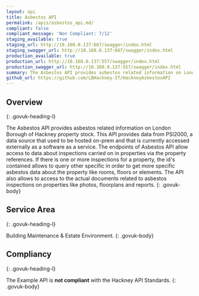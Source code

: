 ```yaml
---
layout: api
title: Asbestos API
permalink: /apis/asbestos_api.md/
compliant: false
compliant_message: 'Non Compliant: 7/12'
staging_available: true
staging_url: http://10.160.0.137:667/swagger/index.html
staging_swagger_url: http://10.160.0.137:667/swagger/index.html
production_available: true
production_url: http://10.160.0.137:557/swagger/index.html
production_swagger_url: http://10.160.0.137:557/swagger/index.html
summary: The Asbestos API provides asbestos related information on London Borough of Hackney property stock.
github_url: https://github.com/LBHackney-IT/HackneyAsbestosAPI
---
```


## Overview
{: .govuk-heading-l}

The Asbestos API provides asbestos related information on London Borough of Hackney property stock. This API provides data from PSI2000, a data source that used to be hosted on-prem and that is currently accessed externally as a software as a service.
The endpoints of Asbestos API allow access to data about inspections carried on in properties via the property references. If there is one or more inspections for a property, the id's contained allows to query other specific in order to get more specific asbestos data about the property like rooms, floors or elements.
The API also allows to access to the actual documents related to asbestos inspections on properties like photos, floorplans and reports.
{: .govuk-body}

## Service Area
{: .govuk-heading-l}

Building Maintenance & Estate Environment.
{: .govuk-body}

## Compliancy
{: .govuk-heading-l}

The Example API is **not compliant** with the Hackney API Standards.
{: .govuk-body}
